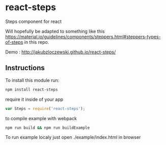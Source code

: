 # react-steps
Steps component for react

Will hopefully be adapted to something like this https://material.io/guidelines/components/steppers.html#steppers-types-of-steps in this repo.

Demo : http://jakubzloczewski.github.io/react-steps/

## Instructions

To install this module run:
```sh
npm install react-steps
```

require it inside of your app
```js
var Steps = require('react-steps');
```

to compile example with webpack

```sh
npm run build && npm run buildExample
```

To run example localy just open ./example/index.html in browser
